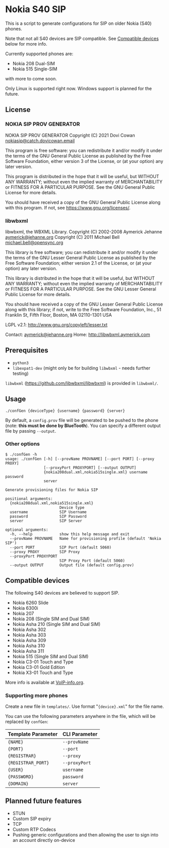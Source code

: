 # Nokia S40 SIP
This is a script to generate configurations for SIP on older Nokia (S40) phones.

Note that not all S40 devices are SIP compatible. See [Compatible devices](#compatible-devices) below for more info.

Currently supported phones are:
* Nokia 208 Dual-SIM
* Nokia 515 Single-SIM

with more to come soon.

Only Linux is supported right now. Windows support is planned for the future.

## License
### NOKIA SIP PROV GENERATOR
NOKIA SIP PROV GENERATOR
Copyright (C) 2021  Dovi Cowan
nokiasip@catch.dovicowan.email

This program is free software: you can redistribute it and/or modify
it under the terms of the GNU General Public License as published by
the Free Software Foundation, either version 3 of the License, or
(at your option) any later version.

This program is distributed in the hope that it will be useful,
but WITHOUT ANY WARRANTY; without even the implied warranty of
MERCHANTABILITY or FITNESS FOR A PARTICULAR PURPOSE.  See the
GNU General Public License for more details.

You should have received a copy of the GNU General Public License
along with this program.  If not, see <https://www.gnu.org/licenses/>.

### libwbxml
libwbxml, the WBXML Library.
Copyright (C) 2002-2008 Aymerick Jehanne <aymerick@jehanne.org>
Copyright (C) 2011 Michael Bell <michael.bell@opensync.org>

This library is free software; you can redistribute it and/or
modify it under the terms of the GNU Lesser General Public
License as published by the Free Software Foundation; either
version 2.1 of the License, or (at your option) any later version.

This library is distributed in the hope that it will be useful,
but WITHOUT ANY WARRANTY; without even the implied warranty of
MERCHANTABILITY or FITNESS FOR A PARTICULAR PURPOSE.  See the GNU
Lesser General Public License for more details.

You should have received a copy of the GNU Lesser General Public
License along with this library; if not, write to the Free Software
Foundation, Inc., 51 Franklin St, Fifth Floor, Boston, MA  02110-1301  USA

LGPL v2.1: http://www.gnu.org/copyleft/lesser.txt

Contact: aymerick@jehanne.org
Home: http://libwbxml.aymerick.com

## Prerequisites
* `python3`
* `libexpat1-dev` (might only be for building `libwbxml` - needs further testing)

`libwbxml` (https://github.com/libwbxml/libwbxml) is provided in `libwbxml/`.

## Usage
`./confGen {deviceType} {username} {password} {server}`

By default, a `config.prov` file will be generated to be pushed to the phone (note: **this must be done by BlueTooth**). You can specify a different output file by passing `--output`.

### Other options
```
$ ./confGen -h
usage: ./confGen [-h] [--provName PROVNAME] [--port PORT] [--proxy PROXY]
                 [--proxyPort PROXYPORT] [--output OUTPUT]
                 {nokia208dual.xml,nokia515single.xml} username password
                 server

Generate provisioning files for Nokia SIP

positional arguments:
  {nokia208dual.xml,nokia515single.xml}
                        Device type
  username              SIP Username
  password              SIP Password
  server                SIP Server

optional arguments:
  -h, --help            show this help message and exit
  --provName PROVNAME   Name for provisioning profile (default 'Nokia SIP')
  --port PORT           SIP Port (default 5060)
  --proxy PROXY         SIP Proxy
  --proxyPort PROXYPORT
                        SIP Proxy Port (default 5060)
  --output OUTPUT       Output file (default config.prov)
  ```

## Compatible devices
The following S40 devices are believed to support SIP.

* Nokia 6260 Slide
* Nokia 6300i
* Nokia 207
* Nokia 208 (Single SIM and Dual SIM)
* Nokia Asha 210 (Single SIM and Dual SIM)
* Nokia Asha 302
* Nokia Asha 303
* Nokia Asha 309
* Nokia Asha 310
* Nokia Asha 311
* Nokia 515 (Single SIM and Dual SIM)
* Nokia C3-01 Touch and Type
* Nokia C3-01 Gold Edition
* Nokia X3-01 Touch and Type

More info is available at [VoIP-info.org](https://voip-info.org/nokia).

### Supporting more phones
Create a new file in `templates/`. Use format "`{device}.xml`" for the file name.

You can use the following parameters anywhere in the file, which will be replaced by `confGen`:

| Template Parameter | CLI Parameter |
|--- | --- |
| `{NAME}` |`--provName` |
|`{PORT}` | `--port` |
| `{REGISTRAR}` | `--proxy` |
| `{REGISTRAR_PORT}` | `--proxyPort` |
| `{USER}` | `username` |
| `{PASSWORD}` | `password` |
| `{DOMAIN}` | `server` |

## Planned future features
* STUN
* Custom SIP expiry
* TCP
* Custom RTP Codecs
* Pushing generic configurations and then allowing the user to sign into an account directly on-device